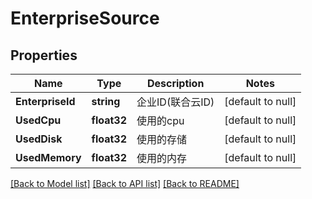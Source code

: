 # EnterpriseSource

## Properties
Name | Type | Description | Notes
------------ | ------------- | ------------- | -------------
**EnterpriseId** | **string** | 企业ID(联合云ID) | [default to null]
**UsedCpu** | **float32** | 使用的cpu | [default to null]
**UsedDisk** | **float32** | 使用的存储 | [default to null]
**UsedMemory** | **float32** | 使用的内存 | [default to null]

[[Back to Model list]](../README.md#documentation-for-models) [[Back to API list]](../README.md#documentation-for-api-endpoints) [[Back to README]](../README.md)


